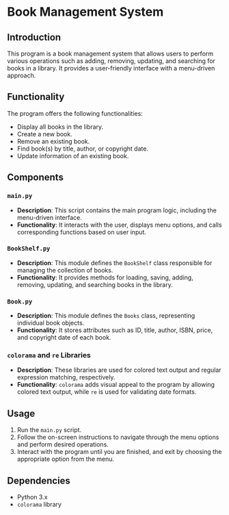 # Book Management System

## Introduction
This program is a book management system that allows users to perform various operations such as adding, removing, updating, and searching for books in a library. It provides a user-friendly interface with a menu-driven approach.

## Functionality
The program offers the following functionalities:
- Display all books in the library.
- Create a new book.
- Remove an existing book.
- Find book(s) by title, author, or copyright date.
- Update information of an existing book.

## Components

### `main.py`
- **Description**: This script contains the main program logic, including the menu-driven interface.
- **Functionality**: It interacts with the user, displays menu options, and calls corresponding functions based on user input.

### `BookShelf.py`
- **Description**: This module defines the `BookShelf` class responsible for managing the collection of books.
- **Functionality**: It provides methods for loading, saving, adding, removing, updating, and searching books in the library.

### `Book.py`
- **Description**: This module defines the `Books` class, representing individual book objects.
- **Functionality**: It stores attributes such as ID, title, author, ISBN, price, and copyright date of each book.

### `colorama` and `re` Libraries
- **Description**: These libraries are used for colored text output and regular expression matching, respectively.
- **Functionality**: `colorama` adds visual appeal to the program by allowing colored text output, while `re` is used for validating date formats.

## Usage
1. Run the `main.py` script.
2. Follow the on-screen instructions to navigate through the menu options and perform desired operations.
3. Interact with the program until you are finished, and exit by choosing the appropriate option from the menu.

## Dependencies
- Python 3.x
- `colorama` library